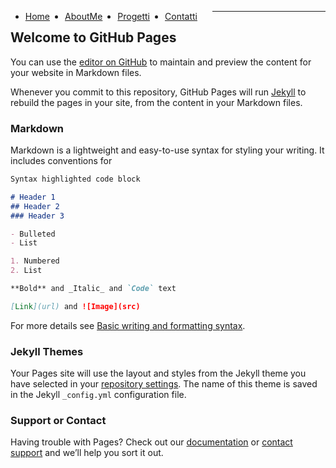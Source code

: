 <!-- css -->
<style>
li {
  float: left;
  margin-right: 5%;
}
</style>

<ul>
  <li>
    <a  href="#">Home</a>
  </li>
  <li>
    <a  href="#">AboutMe</a>
  </li>
  <li>
    <a  href="#">Progetti</a>
  </li>
  <li>
    <a href="#">Contatti</a>
  </li>
</ul>

---

## Welcome to GitHub Pages

You can use the [editor on GitHub](https://github.com/dellatorre1997/alessandrodellatorre/edit/gh-pages/index.md) to maintain and preview the content for your website in Markdown files.

Whenever you commit to this repository, GitHub Pages will run [Jekyll](https://jekyllrb.com/) to rebuild the pages in your site, from the content in your Markdown files.

### Markdown

Markdown is a lightweight and easy-to-use syntax for styling your writing. It includes conventions for

```markdown
Syntax highlighted code block

# Header 1
## Header 2
### Header 3

- Bulleted
- List

1. Numbered
2. List

**Bold** and _Italic_ and `Code` text

[Link](url) and ![Image](src)
```

For more details see [Basic writing and formatting syntax](https://docs.github.com/en/github/writing-on-github/getting-started-with-writing-and-formatting-on-github/basic-writing-and-formatting-syntax).

### Jekyll Themes

Your Pages site will use the layout and styles from the Jekyll theme you have selected in your [repository settings](https://github.com/dellatorre1997/alessandrodellatorre/settings/pages). The name of this theme is saved in the Jekyll `_config.yml` configuration file.

### Support or Contact

Having trouble with Pages? Check out our [documentation](https://docs.github.com/categories/github-pages-basics/) or [contact support](https://support.github.com/contact) and we’ll help you sort it out.
